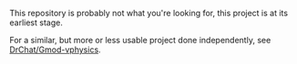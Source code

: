 This repository is probably not what you're looking for, this project is at its earliest stage.

For a similar, but more or less usable project done independently, see [DrChat/Gmod-vphysics](https://github.com/DrChat/Gmod-vphysics).